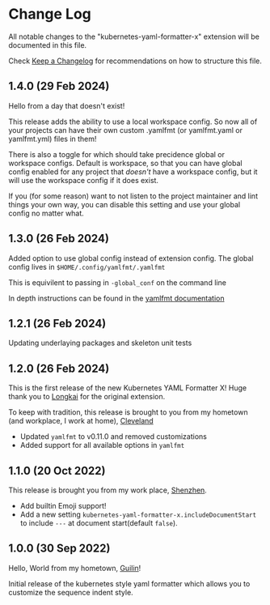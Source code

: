 # Change Log

All notable changes to the "kubernetes-yaml-formatter-x" extension will be documented in this file.

Check [Keep a Changelog](http://keepachangelog.com/) for recommendations on how to structure this file.

## 1.4.0 (29 Feb 2024)

Hello from a day that doesn't exist!

This release adds the ability to use a local workspace config. So now all of your projects can have their own custom .yamlfmt (or yamlfmt.yaml or yamlfmt.yml) files in them!

There is also a toggle for which should take precidence global or workspace configs. Default is workspace, so that you can have global config enabled for any project that _doesn't_ have a workspace config, but it will use the workspace config if it does exist.

If you (for some reason) want to not listen to the project maintainer and lint things your own way, you can disable this setting and use your global config no matter what.

## 1.3.0 (26 Feb 2024)

Added option to use global config instead of extension config.
The global config lives in `$HOME/.config/yamlfmt/.yamlfmt`

This is equivilent to passing in `-global_conf` on the command line

In depth instructions can be found in the [yamlfmt documentation](https://github.com/google/yamlfmt/blob/main/docs/config-file.md)

## 1.2.1 (26 Feb 2024)

Updating underlaying packages and skeleton unit tests

## 1.2.0 (26 Feb 2024)

This is the first release of the new Kubernetes YAML Formatter X!
Huge thank you to [Longkai](https://github.com/longkai) for the original extension.

To keep with tradition, this release is brought to you from my hometown (and workplace, I work at home), [Cleveland](https://en.wikipedia.org/wiki/Cleveland)

- Updated `yamlfmt` to v0.11.0 and removed customizations
- Added support for all available options in `yamlfmt`

## 1.1.0 (20 Oct 2022)

This release is brought you from my work place, [Shenzhen](https://en.wikipedia.org/wiki/Shenzhen).

- Add builtin Emoji support!
- Add a new setting `kubernetes-yaml-formatter-x.includeDocumentStart` to include `---` at document start(default `false`).

## 1.0.0 (30 Sep 2022)

Hello, World from my hometown, [Guilin](https://en.wikipedia.org/wiki/Guilin)!

Initial release of the kubernetes style yaml formatter which allows you to customize the sequence indent style.
